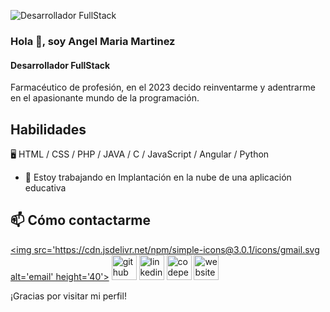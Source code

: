 ![Desarrollador FullStack](https://github.com/angelmaria/angelmaria/blob/main/AM_banner_bg4.png)
### Hola 👋, soy Angel Maria Martinez
#### Desarrollador FullStack

Farmacéutico de profesión, en el 2023 decido reinventarme y adentrarme en el apasionante mundo de la programación. 

## Habilidades

🖥️ HTML /  CSS / PHP / JAVA / C / JavaScript / Angular / Python

- 🔭 Estoy trabajando en Implantación en la nube de una aplicación educativa 

## 📫 Cómo contactarme

[<img src='https://cdn.jsdelivr.net/npm/simple-icons@3.0.1/icons/gmail.svg alt='email' height='40'>](mailto:angelmaria75@gmail.com) 
[<img src='https://cdn.jsdelivr.net/npm/simple-icons@3.0.1/icons/github.svg' alt='github' height='40'>](https://github.com/angelmaria) 
[<img src='https://cdn.jsdelivr.net/npm/simple-icons@3.0.1/icons/linkedin.svg' alt='linkedin' height='40'>](https://www.linkedin.com/in/angelmariamartinez/) 
[<img src='https://cdn.jsdelivr.net/npm/simple-icons@3.0.1/icons/codepen.svg' alt='codepen' height='40'>](https://codepen.io/angelmaria75) 
[<img src='https://cdn.jsdelivr.net/npm/simple-icons@3.0.1/icons/icloud.svg' alt='website' height='40'>](www.martalweb.com)

¡Gracias por visitar mi perfil!

<!--
**angelmaria/angelmaria** is a ✨ _special_ ✨ repository because its `README.md` (this file) appears on your GitHub profile.

Here are some ideas to get you started:

- 🔭 I’m currently working on ...
- 🌱 I’m currently learning ...
- 👯 I’m looking to collaborate on ...
- 🤔 I’m looking for help with ...
- 💬 Ask me about ...
- 📫 How to reach me: ...
- 😄 Pronouns: ...
- ⚡ Fun fact: ...
-->
